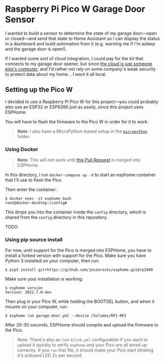 # Raspberry Pi Pico W Garage Door Sensor

I wanted to build a sensor to determine the state of my garage door—open or closed—and send that state to Home Assistant so I can display the status in a dashboard and build automation from it (e.g. warning me if I'm asleep and the garage door is open!).

If I wanted some sort of cloud integration, I could pay for the kit that connects to my garage door opener, but since [the cloud is just someone else's computer](https://blog.codinghorror.com/the-cloud-is-just-someone-elses-computer/), and I'd rather not rely on some company's weak security to protect data about my home... I want it all local.

## Setting up the Pico W

I decided to use a Raspberry Pi Pico W for this project—you could probably also use an ESP32 or ESP8266 just as easily, since this project uses ESPHome.

You will have to flash the firmware to the Pico W in order for it to work.

> **Note**: I also have a MicroPython-based setup in the [`micropython`](/pico-w-garage-door-sensor/micropython/) folder.

### Using Docker

> **Note**: This will not work until [this Pull Request](https://github.com/esphome/esphome/pull/3284) is merged into ESPHome.

In this directory, I run `docker-compose up -d` to start an esphome container that I'll use to flash the Pico.

Then enter the container:

```
$ docker exec -it esphome bash
root@docker-desktop:/config#
```

This drops you into the container inside the `config` directory, which is shared from the `config` directory in this repository.

TODO.

### Using pip source install

For now, until support for the Pico is merged into ESPHome, you have to install a forked version with support for the Pico. Make sure you have Python 3 installed on your computer, then run:

```
$ pip3 install git+https://github.com/jesserockz/esphome.git@rp2040
```

Make sure your installation is working:

```
$ esphome version
Version: 2022.7.0-dev
```

Then plug in your Pico W, while holding the BOOTSEL button, and when it mounts on your computer, run:

```
$ esphome run garage-door.yml --device /Volumes/RPI-RP2
```

After 20-30 seconds, ESPHome should compile and upload the firmware to the Pico.

> Note: There's also an `led-blink.yml` configuration if you want to upload it quickly to verify `esphome` and your Pico are all wired up correctly. If you `run` that file, it should make your Pico start blinking it's onboard LED 2x per second.
